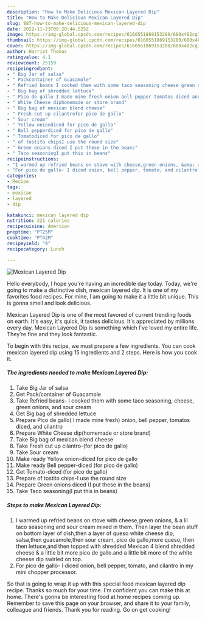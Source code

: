 ```yaml
---
description: "How to Make Delicious Mexican Layered Dip"
title: "How to Make Delicious Mexican Layered Dip"
slug: 887-how-to-make-delicious-mexican-layered-dip
date: 2022-11-23T08:20:44.525Z
image: https://img-global.cpcdn.com/recipes/6160551869153280/680x482cq70/mexican-layered-dip-recipe-main-photo.jpg
thumbnail: https://img-global.cpcdn.com/recipes/6160551869153280/680x482cq70/mexican-layered-dip-recipe-main-photo.jpg
cover: https://img-global.cpcdn.com/recipes/6160551869153280/680x482cq70/mexican-layered-dip-recipe-main-photo.jpg
author: Harriet Thomas
ratingvalue: 4.1
reviewcount: 25159
recipeingredient:
- " Big Jar of salsa"
- " Packcontainer of Guacamole"
- " Refried beans I cooked them with some taco seasoning cheese green onions and sour cream"
- " Big bag of shredded lettuce"
- " Pico de gallo I made mine fresh onion bell pepper tomatos diced and cilantro"
- " White Cheese diphomemade or store brand"
- " Big bag of mexican blend cheese"
- " Fresh cut up cilantrofor pico de gallo"
- " Sour cream"
- " Yellow oniondiced for pico de gallo"
- " Bell pepperdiced for pico de gallo"
- " Tomatodiced for pico de gallo"
- " of tostito chipsI use the round size"
- " Green onions diced I put these in the beans"
- " Taco seasoningI put this in beans"
recipeinstructions:
- "I warmed up refried beans on stove with cheese,green onions, &amp; a lil taco seasoning and sour cream mixed in them. Then layer the bean stuff on bottom layer of dish,then a layer of queso white cheese dip, salsa,then guacamole,then sour cream, pico de gallo,more queso, then then lettuce,and then topped with shredded Mexican 4 blend shredded cheese &amp; a little bit more pico de gallo.and a little bit more of the white cheese dip swirled on top."
- "For pico de gallo- I diced onion, bell pepper, tomato, and cilantro in my mini chopper processor."
categories:
- Recipe
tags:
- mexican
- layered
- dip

katakunci: mexican layered dip 
nutrition: 221 calories
recipecuisine: American
preptime: "PT25M"
cooktime: "PT42M"
recipeyield: "4"
recipecategory: Lunch

---
```



![Mexican Layered Dip](https://img-global.cpcdn.com/recipes/6160551869153280/680x482cq70/mexican-layered-dip-recipe-main-photo.jpg)

Hello everybody, I hope you're having an incredible day today. Today, we're going to make a distinctive dish, mexican layered dip. It is one of my favorites food recipes. For mine, I am going to make it a little bit unique. This is gonna smell and look delicious.

Mexican Layered Dip is one of the most favored of current trending foods on earth. It's easy, it's quick, it tastes delicious. It's appreciated by millions every day. Mexican Layered Dip is something which I've loved my entire life. They're fine and they look fantastic.




To begin with this recipe, we must prepare a few ingredients. You can cook mexican layered dip using 15 ingredients and 2 steps. Here is how you cook it.

<!--inarticleads1-->

##### The ingredients needed to make Mexican Layered Dip:

1. Take  Big Jar of salsa
1. Get  Pack/container of Guacamole
1. Take  Refried beans- I cooked them with some taco seasoning, cheese, green onions, and sour cream
1. Get  Big bag of shredded lettuce
1. Prepare  Pico de gallo( I made mine fresh) onion, bell pepper, tomatos diced, and cilantro
1. Prepare  White Cheese dip(homemade or store brand)
1. Take  Big bag of mexican blend cheese
1. Take  Fresh cut up cilantro-(for pico de gallo)
1. Take  Sour cream
1. Make ready  Yellow onion-diced for pico de gallo
1. Make ready  Bell pepper-diced (for pico de gallo)
1. Get  Tomato-diced (for pico de gallo)
1. Prepare  of tostito chips-I use the round size
1. Prepare  Green onions diced (I put these in the beans)
1. Take  Taco seasoning(I put this in beans)




<!--inarticleads2-->

##### Steps to make Mexican Layered Dip:

1. I warmed up refried beans on stove with cheese,green onions, &amp; a lil taco seasoning and sour cream mixed in them. Then layer the bean stuff on bottom layer of dish,then a layer of queso white cheese dip, salsa,then guacamole,then sour cream, pico de gallo,more queso, then then lettuce,and then topped with shredded Mexican 4 blend shredded cheese &amp; a little bit more pico de gallo.and a little bit more of the white cheese dip swirled on top.
1. For pico de gallo- I diced onion, bell pepper, tomato, and cilantro in my mini chopper processor.




So that is going to wrap it up with this special food mexican layered dip recipe. Thanks so much for your time. I'm confident you can make this at home. There's gonna be interesting food at home recipes coming up. Remember to save this page on your browser, and share it to your family, colleague and friends. Thank you for reading. Go on get cooking!
